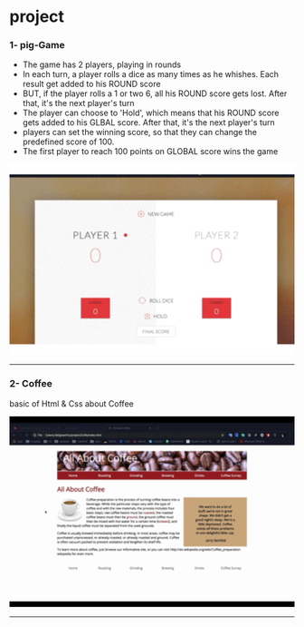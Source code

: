 # project


### 1- pig-Game

- The game has 2 players, playing in rounds
- In each turn, a player rolls a dice as many times as he whishes. Each result get added to his ROUND score
- BUT, if the player rolls a 1 or two 6, all his ROUND score gets lost. After that, it's the next player's turn
- The player can choose to 'Hold', which means that his ROUND score gets added to his GLBAL score. After that, it's the next player's turn
- players can set the winning score, so that they can change the predefined score of 100. 
- The first player to reach 100 points on GLOBAL score wins the game
<img src="https://raw.githubusercontent.com/jafarimahdi/project/master/pig-Game/pigGame.gif" width=600>

---
### 2- Coffee

basic of Html & Css about Coffee

<img  src="https://raw.githubusercontent.com/jafarimahdi/project/master/Coffee/Coffee.gif" width= 600>

---


